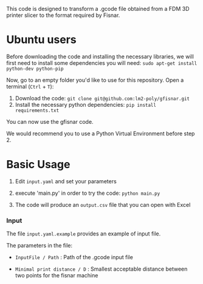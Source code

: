 This code is designed to transform a .gcode file obtained from a FDM 3D printer slicer to the format required by Fisnar.

# Ubuntu users

Before downloading the code and installing the necessary libraries, we will first need to install some dependencies you will need:
`sudo apt-get install python-dev python-pip`

Now, go to an empty folder you'd like to use for this repository.
Open a terminal (`Ctrl` + `T`):

1. Download the code: `git clone git@github.com:lm2-poly/gfisnar.git`
2. Install the necessary python dependencies: `pip install requirements.txt`

You can now use the gfisnar code.

We would recommend you to use a Python Virtual Environment before step 2.

# Basic Usage

1. Edit `input.yaml` and set your parameters

2. execute 'main.py' in order to try the code: `python main.py`

3. The code will produce an `output.csv` file that you can open with Excel

### Input

The file `input.yaml.example` provides an example of input file.

The parameters in the file:
* `InputFile / Path` : Path of the .gcode input file

* `Minimal print distance / D` : Smallest acceptable distance between two points for the fisnar machine

